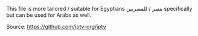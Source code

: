 This file is more tailored / suitable for Egyptians مصر / للمصريين specifically but can be used for Arabs as well.

Source: https://github.com/iptv-org/iptv
